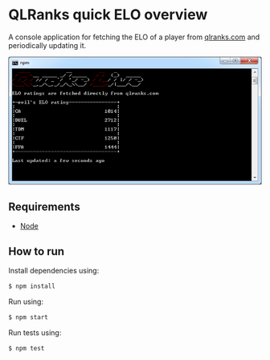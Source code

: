 QLRanks quick ELO overview
=====================

A console application for fetching the ELO of a player from [qlranks.com](http://www.qlranks.com)
and periodically updating it.

![Example screenshot](screenshots/view-player.png)

## Requirements

* [Node](https://nodejs.org)

## How to run

Install dependencies using:

``` bash
$ npm install
```

Run using:

``` bash
$ npm start
```

Run tests using:

``` bash
$ npm test
```
